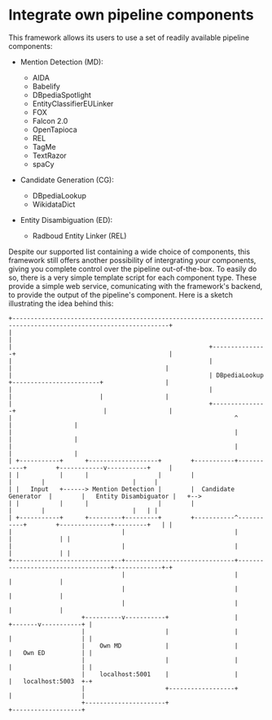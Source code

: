 # Integrate own pipeline components
This framework allows its users to use a set of readily available pipeline components:
* Mention Detection (MD):
    * AIDA
    * Babelify
    * DBpediaSpotlight
    * EntityClassifierEULinker
    * FOX
    * Falcon 2.0
    * OpenTapioca
    * REL
    * TagMe
    * TextRazor
    * spaCy
 
* Candidate Generation (CG):
    * DBpediaLookup
    * WikidataDict

* Entity Disambiguation (ED):
	* Radboud Entity Linker (REL)

Despite our supported list containing a wide choice of components, this framework still offers another possibility of intergrating *your* components, giving you complete control over the pipeline out-of-the-box.
To easily do so, there is a very simple template script for each component type. These provide a simple web service, comunicating with the framework's backend, to provide the output of the pipeline's component.
Here is a sketch illustrating the idea behind this:

    +-----------------------------------------------------------------------------------------------------------------+
    |                                                                                                                 |
    |                                                      +---------------+                                          |
    |                                                      |               |                                          |
    |                                                      | DBpediaLookup +------------------------+                 |
    |                                                      |               |                        |                 |
    |                                                      +---------------+                        |                 |
    |                                                             ^                                 |                 |
    |                                                             |                                 |                 |
    |                                                             |                                 |                 |
    | +-----------+      +-------------------+        +-----------+-----------+        +------------v-----------+     |
    | |           |      |                   |        |                       |        |                        |     |
    | |   Input   +------> Mention Detection |        |  Candidate Generator  |        |   Entity Disambiguator |   +-->
    | |           |      |                   |        |                       |        |                        |   | |
    | +-----------+      +---------+---------+        +-----------^-----------+        +--------------+---------+   | |
    |                              |                              |                                   |             | |
    |                              |                              |                                   |             | |
    +------------------------------+------------------------------+-----------------------------------+-------------+-+
                                   |                              |                                   |             |
                                   |                              |                                   |             |
                                   |                              |                                   |             |
                        +----------v-----------+                  |                           +-------v-----------+ |
                        |                      |                  |                           |                   | |
                        |    Own MD            |                  |                           |   Own ED          | |
                        |                      |                  |                           |                   | |
                        |    localhost:5001    |                  |                           |   localhost:5003  +-+
                        |                      +------------------+                           |                   |
                        +----------------------+                                              +-------------------+

